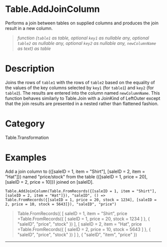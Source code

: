 ﻿# Table.AddJoinColumn
Performs a join between tables on supplied columns and produces the join result in a new column.
> _function (<code>table1</code> as table, optional <code>key1</code> as nullable any, optional <code>table2</code> as nullable any, optional <code>key2</code> as nullable any, <code>newColumnName</code> as text) as table_
# Description 
Joins the rows of <code>table1</code> with the rows of <code>table2</code> based on the equality of the values of the key columns selected by <code>key1</code> (for <code>table1</code>) and <code>key2</code> (for <code>table2</code>). The results are entered into the column named <code>newColumnName</code>.
This function behaves similarly to Table.Join with a JoinKind of LeftOuter except that the join results are presented in a nested rather than flattened fashion.

# Category 
Table.Transformation
# Examples 
Add a join column to ({[saleID = 1, item = "Shirt"], [saleID = 2, item = "Hat"]}) named "price/stock" from the table ({[saleID = 1, price = 20], [saleID = 2, price = 10]}) joined on [saleID].
```
Table.AddJoinColumn(Table.FromRecords({[saleID = 1, item = "Shirt"], [saleID = 2, item = "Hat"]}), "saleID", () => Table.FromRecords({[saleID = 1, price = 20, stock = 1234], [saleID = 2, price = 10, stock = 5643]}), "saleID", "price")
```
> Table.FromRecords({ [
        saleID = 1,
        item = "Shirt",
        price =Table.FromRecords({ [
                saleID = 1,
                price = 20,
                stock = 1234
            ]
        }, {
            "saleID",
            "price",
            "stock"
        })
    ], [
        saleID = 2,
        item = "Hat",
        price =Table.FromRecords({ [
                saleID = 2,
                price = 10,
                stock = 5643
            ]
        }, {
            "saleID",
            "price",
            "stock"
        })
    ]
}, {
    "saleID",
    "item",
    "price"
})
***
